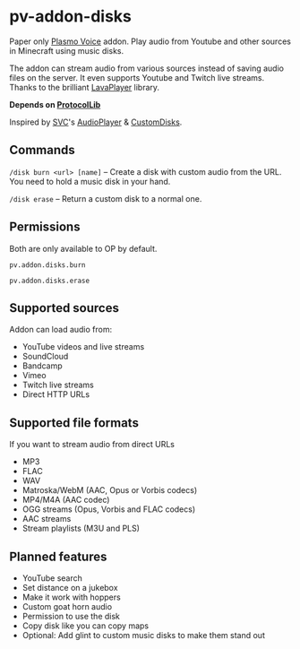 # pv-addon-disks
Paper only [Plasmo Voice](https://github.com/plasmoapp/plasmo-voice) addon. Play audio from Youtube and other sources in Minecraft using music disks.

The addon can stream audio from various sources instead of saving audio files on the server. It even supports Youtube and Twitch live streams. Thanks to the brilliant [LavaPlayer](https://github.com/sedmelluq/lavaplayer) library.

**Depends on [ProtocolLib](https://www.spigotmc.org/resources/protocollib.1997/)**

Inspired by [SVC](https://github.com/henkelmax/simple-voice-chat)'s [AudioPlayer](https://github.com/henkelmax/audio-player) & [CustomDisks](https://github.com/Navoei/CustomDiscs).

## Commands

`/disk burn <url> [name]` – Create a disk with custom audio from the URL. You need to hold a music disk in your hand.

`/disk erase` – Return a custom disk to a normal one.

## Permissions
Both are only available to OP by default.

`pv.addon.disks.burn`

`pv.addon.disks.erase`

## Supported sources

Addon can load audio from:

- YouTube videos and live streams
- SoundCloud
- Bandcamp
- Vimeo
- Twitch live streams
- Direct HTTP URLs

## Supported file formats

If you want to stream audio from direct URLs

- MP3
- FLAC
- WAV
- Matroska/WebM (AAC, Opus or Vorbis codecs)
- MP4/M4A (AAC codec)
- OGG streams (Opus, Vorbis and FLAC codecs)
- AAC streams
- Stream playlists (M3U and PLS)

## Planned features

- YouTube search
- Set distance on a jukebox
- Make it work with hoppers
- Custom goat horn audio
- Permission to use the disk
- Copy disk like you can copy maps
- Optional: Add glint to custom music disks to make them stand out
